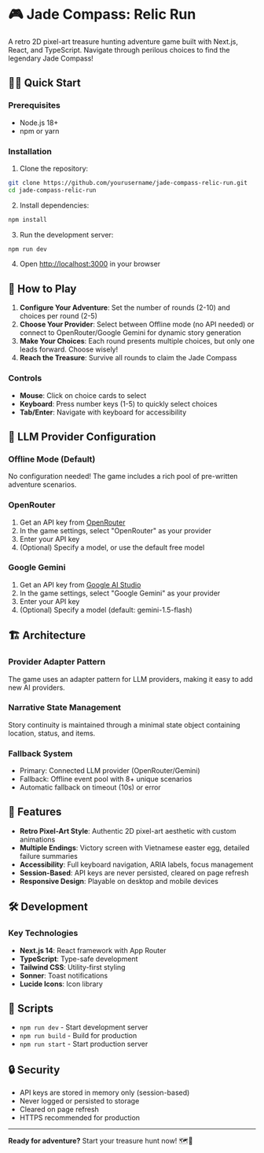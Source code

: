 # 🎮 Jade Compass: Relic Run

A retro 2D pixel-art treasure hunting adventure game built with Next.js, React, and TypeScript. Navigate through perilous choices to find the legendary Jade Compass!

## 🏃‍♂️ Quick Start

### Prerequisites
- Node.js 18+ 
- npm or yarn

### Installation

1. Clone the repository:
```bash
git clone https://github.com/yourusername/jade-compass-relic-run.git
cd jade-compass-relic-run
```

2. Install dependencies:
```bash
npm install
```

3. Run the development server:
```bash
npm run dev
```

4. Open [http://localhost:3000](http://localhost:3000) in your browser

## 🎯 How to Play

1. **Configure Your Adventure**: Set the number of rounds (2-10) and choices per round (2-5)
2. **Choose Your Provider**: Select between Offline mode (no API needed) or connect to OpenRouter/Google Gemini for dynamic story generation
3. **Make Your Choices**: Each round presents multiple choices, but only one leads forward. Choose wisely!
4. **Reach the Treasure**: Survive all rounds to claim the Jade Compass

### Controls
- **Mouse**: Click on choice cards to select
- **Keyboard**: Press number keys (1-5) to quickly select choices
- **Tab/Enter**: Navigate with keyboard for accessibility

## 🤖 LLM Provider Configuration

### Offline Mode (Default)
No configuration needed! The game includes a rich pool of pre-written adventure scenarios.

### OpenRouter
1. Get an API key from [OpenRouter](https://openrouter.ai/)
2. In the game settings, select "OpenRouter" as your provider
3. Enter your API key
4. (Optional) Specify a model, or use the default free model

### Google Gemini
1. Get an API key from [Google AI Studio](https://makersuite.google.com/app/apikey)
2. In the game settings, select "Google Gemini" as your provider
3. Enter your API key
4. (Optional) Specify a model (default: gemini-1.5-flash)

## 🏗️ Architecture

### Provider Adapter Pattern
The game uses an adapter pattern for LLM providers, making it easy to add new AI providers.

### Narrative State Management
Story continuity is maintained through a minimal state object containing location, status, and items.

### Fallback System
- Primary: Connected LLM provider (OpenRouter/Gemini)
- Fallback: Offline event pool with 8+ unique scenarios
- Automatic fallback on timeout (10s) or error

## 🎨 Features

- **Retro Pixel-Art Style**: Authentic 2D pixel-art aesthetic with custom animations
- **Multiple Endings**: Victory screen with Vietnamese easter egg, detailed failure summaries
- **Accessibility**: Full keyboard navigation, ARIA labels, focus management
- **Session-Based**: API keys are never persisted, cleared on page refresh
- **Responsive Design**: Playable on desktop and mobile devices

## 🛠️ Development

### Key Technologies
- **Next.js 14**: React framework with App Router
- **TypeScript**: Type-safe development
- **Tailwind CSS**: Utility-first styling
- **Sonner**: Toast notifications
- **Lucide Icons**: Icon library

## 📝 Scripts

- `npm run dev` - Start development server
- `npm run build` - Build for production
- `npm run start` - Start production server

## 🔒 Security

- API keys are stored in memory only (session-based)
- Never logged or persisted to storage
- Cleared on page refresh
- HTTPS recommended for production

---

**Ready for adventure?** Start your treasure hunt now! 🗺️💎
